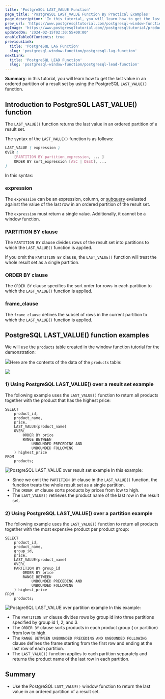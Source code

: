 ```yaml
---
title: 'PostgreSQL LAST_VALUE Function'
page_title: 'PostgreSQL LAST_VALUE Function By Practical Examples'
page_description: 'In this tutorial, you will learn how to get the last value in an ordered partition of a result set by using the PostgreSQL LAST_VALUE() function.'
prev_url: 'https://www.postgresqltutorial.com/postgresql-window-function/postgresql-last_value-function/'
ogImage: 'https://www.postgresqltutorial.com//postgresqltutorial/products_product_groups_tables.png'
updatedOn: '2024-02-15T02:30:55+00:00'
enableTableOfContents: true
previousLink:
  title: 'PostgreSQL LAG Function'
  slug: 'postgresql-window-function/postgresql-lag-function'
nextLink:
  title: 'PostgreSQL LEAD Function'
  slug: 'postgresql-window-function/postgresql-lead-function'
---
```


**Summary**: in this tutorial, you will learn how to get the last value in an ordered partition of a result set by using the PostgreSQL `LAST_VALUE()` function.

## Introduction to PostgreSQL LAST_VALUE() function

The `LAST_VALUE()` function returns the last value in an ordered partition of a result set.

The syntax of the `LAST_VALUE()` function is as follows:

```css
LAST_VALUE ( expression )
OVER (
    [PARTITION BY partition_expression, ... ]
    ORDER BY sort_expression [ASC | DESC], ...
)
```

In this syntax:

### expression

The `expression` can be an expression, column, or [subquery](../postgresql-tutorial/postgresql-subquery) evaluated against the value of the last row in an ordered partition of the result set.

The `expression` must return a single value. Additionally, it cannot be a window function.

### PARTITION BY clause

The `PARTITION BY` clause divides rows of the result set into partitions to which the `LAST_VALUE()` function is applied.

If you omit the `PARTITION BY` clause, the `LAST_VALUE()` function will treat the whole result set as a single partition.

### ORDER BY clause

The `ORDER BY` clause specifies the sort order for rows in each partition to which the `LAST_VALUE()` function is applied.

### frame_clause

The `frame_clause` defines the subset of rows in the current partition to which the `LAST_VALUE()` function is applied.

## PostgreSQL LAST_VALUE() function examples

We will use the `products` table created in the window function tutorial for the demonstration:

![](/postgresqltutorial/products_product_groups_tables.png)Here are the contents of the data of the `products` table:

![](/postgresqltutorial/products-table-sample-data.png)

### 1\) Using PostgreSQL LAST_VALUE() over a result set example

The following example uses the `LAST_VALUE()` function to return all products together with the product that has the highest price:

```
SELECT
    product_id,
    product_name,
    price,
    LAST_VALUE(product_name)
    OVER(
        ORDER BY price
        RANGE BETWEEN
            UNBOUNDED PRECEDING AND
            UNBOUNDED FOLLOWING
    ) highest_price
FROM
    products;
```

![PostgreSQL LAST_VALUE over result set example](/postgresqltutorial/PostgreSQL-LAST_VALUE-over-result-set-example.png)
In this example:

- Since we omit the `PARTITION BY` clause in the `LAST_VALUE()` function, the function treats the whole result set as a single partition.
- The `ORDER BY` clause sorts products by prices from low to high.
- The `LAST_VALUE()` retrieves the product name of the last row in the result set.

### 2\) Using PostgreSQL LAST_VALUE() over a partition example

The following example uses the `LAST_VALUE()` function to return all products together with the most expensive product per product group:

```
SELECT
    product_id,
    product_name,
    group_id,
    price,
    LAST_VALUE(product_name)
    OVER(
	PARTITION BY group_id
        ORDER BY price
        RANGE BETWEEN
            UNBOUNDED PRECEDING AND
            UNBOUNDED FOLLOWING
    ) highest_price
FROM
    products;
```

![PostgreSQL LAST_VALUE over partition example](/postgresqltutorial/PostgreSQL-LAST_VALUE-over-partition-example.png)
In this example:

- The `PARTITION BY` clause divides rows by group id into three partitions specified by group id 1, 2, and 3\.
- The `ORDER BY` clause sorts products in each product group ( or partition) from low to high.
- The `RANGE BETWEEN UNBOUNDED PRECEDING AND UNBOUNDED FOLLOWING` clause defines the frame starting from the first row and ending at the last row of each partition.
- The `LAST_VALUE()` function applies to each partition separately and returns the product name of the last row in each partition.

## Summary

- Use the PostgreSQL `LAST_VALUE()` window function to return the last value in an ordered partition of a result set.
